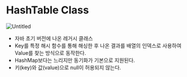 # HashTable Class

![Untitled](/images/HashTable%20Class/Untitled.png)

- 자바 초기 버전에 나온 레거시 클래스
- Key를 특정 해시 함수를 통해 해싱한 후 나온 결과를 배열의 인덱스로 사용하여 Value를 찾는 방식으로 동작한다.
- HashMap보다는 느리지만 동기화가 기본으로 지원된다.
- 키(key)와 값(value)으로 null이 허용되지 않는다.